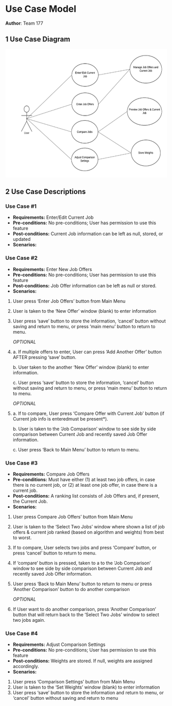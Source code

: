 # Use Case Model

**Author**: Team 177

## 1 Use Case Diagram

<img src="./images/UseCaseDiagram.PNG" width="617" height="400"> 

## 2 Use Case Descriptions

### Use Case #1
- **Requirements:** Enter/Edit Current Job
- **Pre-conditions:** No pre-conditions; User has permission to use this feature
- **Post-conditions:** Current Job information can be left as null, stored, or updated
- **Scenarios:** 

### Use Case #2
- **Requirements:** Enter New Job Offers
- **Pre-conditions:** No pre-conditions; User has permission to use this feature
- **Post-conditions:** Job Offer information can be left as null or stored.
- **Scenarios:** 
1. User press ‘Enter Job Offers’ button from Main Menu
2. User is taken to the ‘New Offer’ window (blank) to enter information
3. User press ‘save’ button to store the information, ‘cancel’ button without saving and return to menu, or press ‘main menu’ button to return to menu.
    
    *OPTIONAL*
4. a. If multiple offers to enter, User can press ‘Add Another Offer’ button AFTER pressing ‘save’ button.

    b. User taken to the another ‘New Offer’ window (blank) to enter information.

    c. User press ‘save’ button to store the information, ‘cancel’ button without saving and return to menu, or press ‘main menu’ button to return to menu.

    *OPTIONAL*
5. a. If to compare, User press ‘Compare Offer with Current Job’ button (if Current job info is enteredmust be present*).

    b. User is taken to the ‘Job Comparison’ window to see side by side comparison between Current Job and recently saved Job Offer information.

    c. User press ‘Back to Main Menu’ button to return to menu.


### Use Case #3
- **Requirements:** Compare Job Offers
- **Pre-conditions:** Must have either (1) at least two job offers, in case there is no current job, or (2) at least one job offer, in case there is a current job.
- **Post-conditions:** A ranking list consists of Job Offers and, if present, the Current Job.
- **Scenarios:** 
1. User press Compare Job Offers’ button from Main Menu
2. User is taken to the ‘Select Two Jobs’ window where shown a list of job offers & current job ranked (based on algorithm and weights) from best to worst. 
3. If to compare, User selects two jobs and press ‘Compare’ button, or press ‘cancel’ button to return to menu.
4. If ‘compare’ button is pressed, taken to a to the ‘Job Comparison’ window to see side by side comparison between Current Job and recently saved Job Offer information.
5. User press ‘Back to Main Menu’ button to return to menu or press ‘Another Comparison’ button to do another comparison

    *OPTIONAL*

6. If User want to do another comparison, press ‘Another Comparison’ button that will return back to the ‘Select Two Jobs’ window to select two jobs again.


### Use Case #4
- **Requirements:** Adjust Comparison Settings
- **Pre-conditions:** No pre-conditions; User has permission to use this feature
- **Post-conditions:** Weights are stored. If null, weights are assigned accordingly. 
- **Scenarios:** 
1. User press ‘Comparison Settings’ button from Main Menu
2. User is taken to the ‘Set Weights’ window (blank) to enter information
3. User press ‘save’ button to store the information and return to menu, or ‘cancel’ button without saving and return to menu
